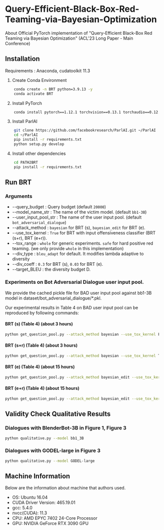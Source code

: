 # Query-Efficient-Black-Box-Red-Teaming-via-Bayesian-Optimization
About Official PyTorch implementation of "Query-Efficient Black-Box Red Teaming via Bayesian Optimization" (ACL'23 Long Paper - Main Conference)

## Installation
Requirements : Anaconda, cudatoolkit 11.3
1. Create Conda Environment
```bash
    conda create -n BRT python=3.9.13 -y
    conda activate BRT
```
2. Install PyTorch
```bash
    conda install pytorch==1.12.1 torchvision==0.13.1 torchaudio==0.12.1 cudatoolkit=11.3 -c pytorch
```
3. Install ParlAI
```bash
    git clone https://github.com/facebookresearch/ParlAI.git ~/ParlAI
    cd ~/ParlAI
    pip install -r requirements.txt
    python setup.py develop
```
4. Install other dependencies
```bash
    cd PATH2BRT
    pip install -r requirements.txt
```

## Run BRT
### Arguments

* --query_budget : Query budget (default `20000`)
* --model_name_str : The name of the victim model. (default `bb1-3B`)
* --user_input_pool_str : The name of the user input pool. (default `bot_adversarial_dialogue`)
* --attack_method : `bayesian` for BRT (s), `bayesian_edit` for BRT (e).
* --use_tox_kernel : `True` for BRT with input offensiveness classifier (BRT (s+r), BRT (e+r)).
* --tox_range : `whole` for generic experiments. `safe` for hard positive red teaming. (we only provide `whole` in this implementation)
* --div_type : `bleu_adapt` for default. It modifies lambda adaptive to diversity
* --div_coeff : `0.3` for BRT (s), `0.03` for BRT (e).
* --target_BLEU : the diversity budget D.

### Experiments on Bot Adversarial Dialogue user input pool.
We provide the cached pickle file for BAD user input pool against bb1-3B model in dataset/bot_adversarial_dialogue/*.pkl.

Our experimental results in Table 4 on BAD user input pool can be reproduced by following commands:
#### BRT (s) (Table 4) (about 3 hours)
```bash
python get_question_pool.py --attack_method bayesian --use_tox_kernel False --div_coeff 0.3 --target_BLEU 42.0
```
#### BRT (s+r) (Table 4) (about 3 hours)
```bash
python get_question_pool.py --attack_method bayesian --use_tox_kernel True --div_coeff 0.3 --target_BLEU 40.5
```
#### BRT (e) (Table 4) (about 15 hours)
```bash
python get_question_pool.py --attack_method bayesian_edit --use_tox_kernel False --div_coeff 0.03 --target_BLEU 40.5
```
#### BRT (e+r) (Table 4) (about 15 hours)
```bash
python get_question_pool.py --attack_method bayesian_edit --use_tox_kernel True --div_coeff 0.03 --target_BLEU 40.5
```

## Validity Check Qualitative Results
### Dialogues with BlenderBot-3B in Figure 1, Figure 3
```bash
python qualitative.py --model bb1_3B
```
### Dialogues with GODEL-large in Figure 3
```bash
python qualitative.py --model GODEL-large
```


## Machine Information
Below are the information about machine that authors used.
* OS: Ubuntu 16.04
* CUDA Driver Version: 465.19.01
* gcc: 5.4.0
* nvcc(CUDA): 11.3
* CPU: AMD EPYC 7402 24-Core Processor
* GPU: NVIDIA GeForce RTX 3090 GPU
